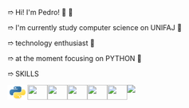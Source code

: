 ➱ Hi! I'm Pedro! 🚀 🐉

➱ I'm currently study computer science on UNIFAJ 🏁

➱ technology enthusiast 📡

➱ at the moment focusing on PYTHON 🐍

➱ SKILLS




<img align="left" height="30" width="40" src="https://raw.githubusercontent.com/devicons/devicon/master/icons/python/python-original.svg">
<img align="left" height="30" width="40"  src="https://cdn.jsdelivr.net/gh/devicons/devicon/icons/pandas/pandas-original.svg">
<img align="left" height="30" width="40" src="https://cdn.jsdelivr.net/gh/devicons/devicon/icons/c/c-original.svg" />
<img align="left" height="30" width="40" src="https://cdn.jsdelivr.net/gh/devicons/devicon/icons/cplusplus/cplusplus-original.svg" />
<img align="left" height="30" width="40" src="https://cdn.jsdelivr.net/gh/devicons/devicon/icons/linux/linux-original.svg" />
<img align="left" height="30" width="40" src="https://cdn.jsdelivr.net/gh/devicons/devicon/icons/msdos/msdos-original.svg" />








<img align="left" src="https://github-readme-stats.vercel.app/api/top-langs/?username=salzani&layout=compact&theme=midnight-purple">

